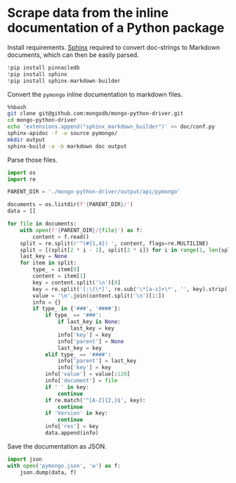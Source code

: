 # Scrape data from the inline documentation of a Python package

Install requirements. [Sphinx](https://sphinx-rtd-tutorial.readthedocs.io/) required to convert doc-strings to Markdown documents, which can then be easily 
parsed.


```python
!pip install pinnacledb
!pip install sphinx
!pip install sphinx-markdown-builder
```

Convert the `pymongo` inline documentation to markdown files.


```bash
%%bash
git clone git@github.com:mongodb/mongo-python-driver.git
cd mongo-python-driver
echo 'extensions.append("sphinx_markdown_builder")' >> doc/conf.py
sphinx-apidoc -f -o source pymongo/
mkdir output
sphinx-build -a -b markdown doc output
```

Parse those files.


```python
import os
import re

PARENT_DIR = './mongo-python-driver/output/api/pymongo'

documents = os.listdir(f'{PARENT_DIR}/')
data = []

for file in documents:
    with open(f'{PARENT_DIR}/{file}') as f:
        content = f.read()
    split = re.split(r'^(#{1,4}) ', content, flags=re.MULTILINE)
    split = [(split[2 * i - 1], split[2 * i]) for i in range(1, len(split) // 2)]
    last_key = None
    for item in split:
        type_ = item[0]
        content = item[1]
        key = content.split('\n')[0]
        key = re.split('[:\(\*]', re.sub('\*[a-z]+\*', '', key).strip())[0]
        value = '\n'.join(content.split('\n')[1:])
        info = {}
        if type_ in {'###', '####'}:
            if type_ == '###':
                if last_key is None:
                    last_key = key
                info['key'] = key
                info['parent'] = None
                last_key = key
            elif type_ == '####':
                info['parent'] = last_key
                info['key'] = key
            info['value'] = value[:120]
            info['document'] = file
            if ' ' in key:
                continue
            if re.match('^[A-Z]{2,}$', key):
                continue
            if 'Version' in key:
                continue
            info['res'] = key
            data.append(info)
```

Save the documentation as JSON.


```python
import json
with open('pymongo.json', 'w') as f:
    json.dump(data, f)
```
